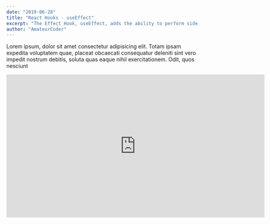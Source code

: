 ```yaml
---
date: "2019-06-28"
title: "React Hooks - useEffect"
excerpt: "The Effect Hook, useEffect, adds the ability to perform side effects from a function component. It serves the same purpose as componentDidMount, componentDidUpdate, and componentWillUnmount in React classes, but unified into a single API."
author: "AmateurCoder"
---
```


Lorem ipsum, dolor sit amet consectetur adipisicing elit. Totam ipsam expedita voluptatem quae, placeat obcaecati consequatur deleniti sint vero impedit nostrum debitis, soluta quas eaque nihil exercitationem. Odit, quos nesciunt

<iframe width="676" height="374" src="https://www.youtube.com/embed/r91qgCFdSvw" frameborder="0" allowfullscreen></iframe>

